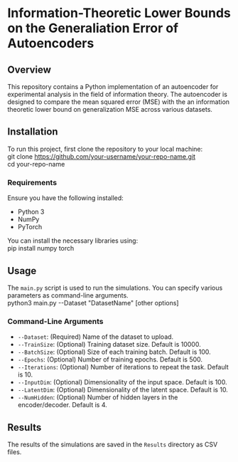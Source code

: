 # Information-Theoretic Lower Bounds on the Generaliation Error of Autoencoders

## Overview
This repository contains a Python implementation of an autoencoder for experimental analysis in the field of information theory. The autoencoder is designed to compare the mean squared error (MSE) with the an information theoretic lower bound on generalization MSE across various datasets.

## Installation

To run this project, first clone the repository to your local machine: \
git clone https://github.com/your-username/your-repo-name.git \
cd your-repo-name

### Requirements

Ensure you have the following installed:
- Python 3
- NumPy
- PyTorch

You can install the necessary libraries using: \
pip install numpy torch

## Usage

The `main.py` script is used to run the simulations. You can specify various parameters as command-line arguments. \
python3 main.py --Dataset "DatasetName" [other options]

### Command-Line Arguments

- `--Dataset`: (Required) Name of the dataset to upload.
- `--TrainSize`: (Optional) Training dataset size. Default is 10000.
- `--BatchSize`: (Optional) Size of each training batch. Default is 100.
- `--Epochs`: (Optional) Number of training epochs. Default is 500.
- `--Iterations`: (Optional) Number of iterations to repeat the task. Default is 10.
- `--InputDim`: (Optional) Dimensionality of the input space. Default is 100.
- `--LatentDim`: (Optional) Dimensionality of the latent space. Default is 10.
- `--NumHidden`: (Optional) Number of hidden layers in the encoder/decoder. Default is 4.

## Results

The results of the simulations are saved in the `Results` directory as CSV files.

